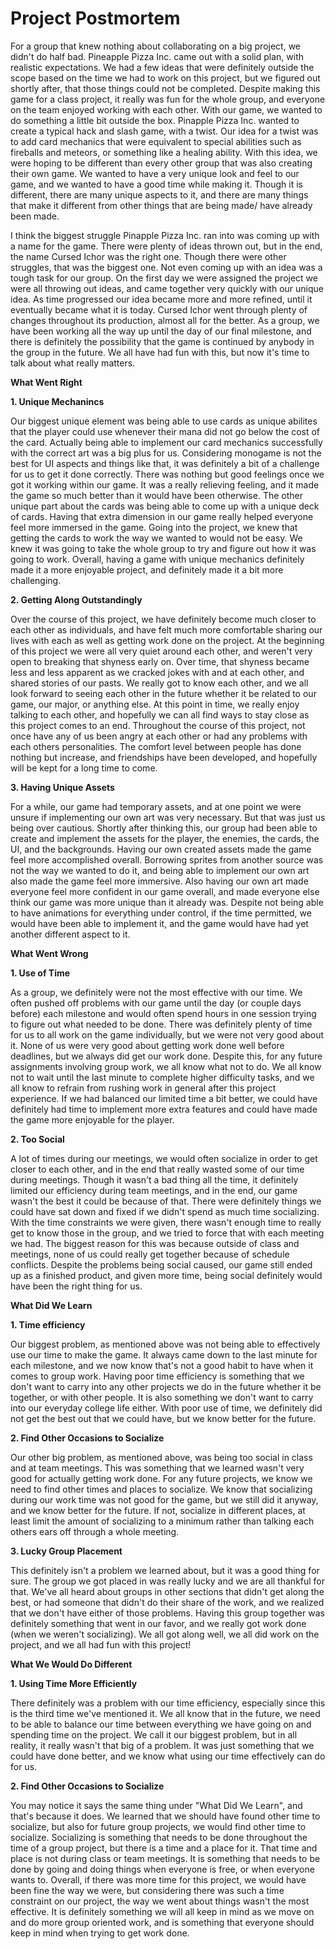 # Project Postmortem

For a group that knew nothing about collaborating on a big project, we didn't do half bad.  Pineapple Pizza Inc. came out with a solid plan, with realistic expectations.
We had a few ideas that were definitely outside the scope based on the time we had to work on this project, but we figured out shortly after, that those things could not
be completed.  Despite making this game for a class project, it really was fun for the whole group, and everyone on the team enjoyed working with each other.  With our
game, we wanted to do something a little bit outside the box.  Pinapple Pizza Inc. wanted to create a typical hack and slash game, with a twist.  Our idea for a twist was
to add card mechanics that were equivalent to special abilities such as fireballs and meteors, or something like a healing ability.  With this idea, we were hoping to be
different than every other group that was also creating their own game.  We wanted to have a very unique look and feel to our game, and we wanted to have a good time while
making it.  Though it is different, there are many unique aspects to it, and there are many things that make it different from other things that are being made/ have 
already been made.
    
I think the biggest struggle Pinapple Pizza Inc. ran into was coming up with a name for the game.  There were plenty of ideas thrown out, but in the end, the name Cursed
Ichor was the right one.  Though there were other struggles, that was the biggest one.  Not even coming up with an idea was a tough task for our group.  On the first day
we were assigned the project we were all throwing out ideas, and came together very quickly with our unique idea.  As time progressed our idea became more and more
refined, until it eventually became what it is today.  Cursed Ichor went through plenty of changes throughout its production, almost all for the better.  As a group, we
have been working all the way up until the day of our final milestone, and there is definitely the possibility that the game is continued by anybody in the group in the
future.  We all have had fun with this, but now it's time to talk about what really matters.

**What Went Right**

**1. Unique Mechanincs**

Our biggest unique element was being able to use cards as unique abilites that the player could use whenever their mana did not go below the cost of the card.  Actually 
being able to implement our card mechanics successfully with the correct art was a big plus for us.  Considering monogame is not the best for UI aspects and things like
that, it was definitely a bit of a challenge for us to get it done correctly.  There was nothing but good feelings once we got it working within our game.  It was a
really relieving feeling, and it made the game so much better than it would have been otherwise.  The other unique part about the cards was being able to come up 
with a unique deck of cards.  Having that extra dimension in our game really helped everyone feel more immersed in the game.  Going into the project, we knew that 
getting the cards to work the way we wanted to would not be easy.  We knew it was going to take the whole group to try and figure out how it was going to work.
Overall, having a game with unique mechanics definitely made it a more enjoyable project, and definitely made it a bit more challenging.

**2. Getting Along Outstandingly**

Over the course of this project, we have definitely become much closer to each other as individuals, and have felt much more comfortable sharing our lives with each
as well as getting work done on the project.  At the beginning of this project we were all very quiet around each other, and weren't very open to breaking that shyness
early on.  Over time, that shyness became less and less apparent as we cracked jokes with and at each other, and shared stories of our pasts.  We really got to know each
other, and we all look forward to seeing each other in the future whether it be related to our game, our major, or anything else.  At this point in time, we really enjoy
talking to each other, and hopefully we can all find ways to stay close as this project comes to an end.  Throughout the course of this project, not once have any of us
been angry at each other or had any problems with each others personalities.  The comfort level between people has done nothing but increase, and friendships have been
developed, and hopefully will be kept for a long time to come.  

**3. Having Unique Assets**

For a while, our game had temporary assets, and at one point we were unsure if implementing our own art was very necessary.  But that was just us being over cautious.
Shortly after thinking this, our group had been able to create and implement the assets for the player, the enemies, the cards, the UI, and the backgrounds.  Having
our own created assets made the game feel more accomplished overall.  Borrowing sprites from another source was not the way we wanted to do it, and being able to
implement our own art also made the game feel more immersive.  Also having our own art made everyone feel more confident in our game overall, and made everyone else
think our game was more unique than it already was.  Despite not being able to have animations for everything under control, if the time permitted, we would have been
able to implement it, and the game would have had yet another different aspect to it.

**What Went Wrong**

**1. Use of Time**

As a group, we definitely were not the most effective with our time.  We often pushed off problems with our game until the day (or couple days before) each milestone and
would often spend hours in one session trying to figure out what needed to be done.  There was definitely plenty of time for us to all work on the game individually,
but we were not very good about it.  None of us were very good about getting work done well before deadlines, but we always did get our work done.  Despite this, for
any future assignments involving group work, we all know what not to do.  We all know not to wait until the last minute to complete higher difficulty tasks, and we
all know to refrain from rushing work in general after this project experience.  If we had balanced our limited time a bit better, we could have definitely had time
to implement more extra features and could have made the game more enjoyable for the player.

**2. Too Social**

A lot of times during our meetings, we would often socialize in order to get closer to each other, and in the end that really wasted some of our time during meetings.
Though it wasn't a bad thing all the time, it definitely limited our efficiency during team meetings, and in the end, our game wasn't the best it could be because of
that.  There were definitely things we could have sat down and fixed if we didn't spend as much time socializing.  With the time constraints we were given, there 
wasn't enough time to really get to know those in the group, and we tried to force that with each meeting we had.  The biggest reason for this was because outside of
class and meetings, none of us could really get together because of schedule conflicts.  Despite the problems being social caused, our game still ended up as a
finished product, and given more time, being social definitely would have been the right thing for us.

**What Did We Learn**

**1. Time efficiency**

Our biggest problem, as mentioned above was not being able to effectively use our time to make the game.  It always came down to the last minute for each milestone,
and we now know that's not a good habit to have when it comes to group work.  Having poor time efficiency is something that we don't want to carry into any other 
projects we do in the future whether it be together, or with other people.  It is also something we don't want to carry into our everyday college life either.  With 
poor use of time, we definitely did not get the best out that we could have, but we know better for the future.

**2. Find Other Occasions to Socialize**

Our other big problem, as mentioned above, was being too social in class and at team meetings.  This was something that we learned wasn't very good for actually getting
work done.  For any future projects, we know we need to find other times and places to socialize.  We know that socializing during our work time was not good for the
game, but we still did it anyway, and we know better for the future.  If not, socialize in different places, at least limit the amount of socializing to a minimum 
rather than talking each others ears off through a whole meeting.

**3. Lucky Group Placement**

This definitely isn't a problem we learned about, but it was a good thing for sure.  The group we got placed in was really lucky and we are all thankful for that.
We've all heard about groups in other sections that didn't get along the best, or had someone that didn't do their share of the work, and we realized that we don't
have either of those problems.  Having this group together was definitely something that went in our favor, and we really got work done (when we weren't socializing).
We all got along well, we all did work on the project, and we all had fun with this project!

**What We Would Do Different**

**1. Using Time More Efficiently**

There definitely was a problem with our time efficiency, especially since this is the third time we've mentioned it.  We all know that in the future, we need to be
able to balance our time between everything we have going on and spending time on the project.  We call it our biggest problem, but in all reality, it really wasn't
that big of a problem.  It was just something that we could have done better, and we know what using our time effectively can do for us.  

**2. Find Other Occasions to Socialize**

You may notice it says the same thing under "What Did We Learn", and that's because it does.  We learned that we should have found other time to socialize, but also
for future group projects, we would find other time to socialize.  Socializing is something that needs to be done throughout the time of a group project, but there is
a time and a place for it.  That time and place is not during class or team meetings.  It is something that needs to be done by going and doing things when everyone
is free, or when everyone wants to.  Overall, if there was more time for this project, we would have been fine the way we were, but considering there was such a time
constraint on our project, the way we went about things wasn't the most effective.  It is definitely something we will all keep in mind as we move on and do more 
group oriented work, and is something that everyone should keep in mind when trying to get work done.

